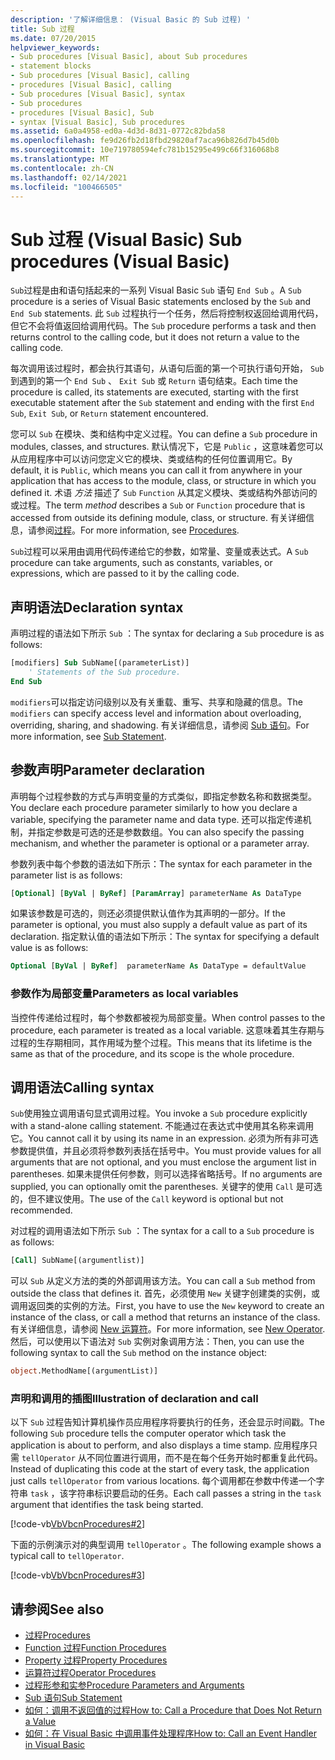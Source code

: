 ```yaml
---
description: '了解详细信息： (Visual Basic 的 Sub 过程) '
title: Sub 过程
ms.date: 07/20/2015
helpviewer_keywords:
- Sub procedures [Visual Basic], about Sub procedures
- statement blocks
- Sub procedures [Visual Basic], calling
- procedures [Visual Basic], calling
- Sub procedures [Visual Basic], syntax
- Sub procedures
- procedures [Visual Basic], Sub
- syntax [Visual Basic], Sub procedures
ms.assetid: 6a0a4958-ed0a-4d3d-8d31-0772c82bda58
ms.openlocfilehash: fe9d26fb2d18fbd29820af7aca96b826d7b45d0b
ms.sourcegitcommit: 10e719780594efc781b15295e499c66f316068b8
ms.translationtype: MT
ms.contentlocale: zh-CN
ms.lasthandoff: 02/14/2021
ms.locfileid: "100466505"
---
```

# <a name="sub-procedures-visual-basic"></a><span data-ttu-id="9855e-103">Sub 过程 (Visual Basic) </span><span class="sxs-lookup"><span data-stu-id="9855e-103">Sub procedures (Visual Basic)</span></span>

<span data-ttu-id="9855e-104">`Sub`过程是由和语句括起来的一系列 Visual Basic `Sub` 语句 `End Sub` 。</span><span class="sxs-lookup"><span data-stu-id="9855e-104">A `Sub` procedure is a series of Visual Basic statements enclosed by the `Sub` and `End Sub` statements.</span></span> <span data-ttu-id="9855e-105">此 `Sub` 过程执行一个任务，然后将控制权返回给调用代码，但它不会将值返回给调用代码。</span><span class="sxs-lookup"><span data-stu-id="9855e-105">The `Sub` procedure performs a task and then returns control to the calling code, but it does not return a value to the calling code.</span></span>

<span data-ttu-id="9855e-106">每次调用该过程时，都会执行其语句，从语句后面的第一个可执行语句开始， `Sub` 到遇到的第一个 `End Sub` 、 `Exit Sub` 或 `Return` 语句结束。</span><span class="sxs-lookup"><span data-stu-id="9855e-106">Each time the procedure is called, its statements are executed, starting with the first executable statement after the `Sub` statement and ending with the first `End Sub`, `Exit Sub`, or `Return` statement encountered.</span></span>

<span data-ttu-id="9855e-107">您可以 `Sub` 在模块、类和结构中定义过程。</span><span class="sxs-lookup"><span data-stu-id="9855e-107">You can define a `Sub` procedure in modules, classes, and structures.</span></span> <span data-ttu-id="9855e-108">默认情况下，它是 `Public` ，这意味着您可以从应用程序中可以访问您定义它的模块、类或结构的任何位置调用它。</span><span class="sxs-lookup"><span data-stu-id="9855e-108">By default, it is `Public`, which means you can call it from anywhere in your application that has access to the module, class, or structure in which you defined it.</span></span> <span data-ttu-id="9855e-109">术语 *方法* 描述了 `Sub` `Function` 从其定义模块、类或结构外部访问的或过程。</span><span class="sxs-lookup"><span data-stu-id="9855e-109">The term *method* describes a `Sub` or `Function` procedure that is accessed from outside its defining module, class, or structure.</span></span> <span data-ttu-id="9855e-110">有关详细信息，请参阅[过程](./index.md)。</span><span class="sxs-lookup"><span data-stu-id="9855e-110">For more information, see [Procedures](./index.md).</span></span>

<span data-ttu-id="9855e-111">`Sub`过程可以采用由调用代码传递给它的参数，如常量、变量或表达式。</span><span class="sxs-lookup"><span data-stu-id="9855e-111">A `Sub` procedure can take arguments, such as constants, variables, or expressions, which are passed to it by the calling code.</span></span>

## <a name="declaration-syntax"></a><span data-ttu-id="9855e-112">声明语法</span><span class="sxs-lookup"><span data-stu-id="9855e-112">Declaration syntax</span></span>

<span data-ttu-id="9855e-113">声明过程的语法如下所示 `Sub` ：</span><span class="sxs-lookup"><span data-stu-id="9855e-113">The syntax for declaring a `Sub` procedure is as follows:</span></span>

```vb
[modifiers] Sub SubName[(parameterList)]
    ' Statements of the Sub procedure.
End Sub
```

<span data-ttu-id="9855e-114">`modifiers`可以指定访问级别以及有关重载、重写、共享和隐藏的信息。</span><span class="sxs-lookup"><span data-stu-id="9855e-114">The `modifiers` can specify access level and information about overloading, overriding, sharing, and shadowing.</span></span> <span data-ttu-id="9855e-115">有关详细信息，请参阅 [Sub 语句](../../../language-reference/statements/sub-statement.md)。</span><span class="sxs-lookup"><span data-stu-id="9855e-115">For more information, see [Sub Statement](../../../language-reference/statements/sub-statement.md).</span></span>

## <a name="parameter-declaration"></a><span data-ttu-id="9855e-116">参数声明</span><span class="sxs-lookup"><span data-stu-id="9855e-116">Parameter declaration</span></span>

<span data-ttu-id="9855e-117">声明每个过程参数的方式与声明变量的方式类似，即指定参数名称和数据类型。</span><span class="sxs-lookup"><span data-stu-id="9855e-117">You declare each procedure parameter similarly to how you declare a variable, specifying the parameter name and data type.</span></span> <span data-ttu-id="9855e-118">还可以指定传递机制，并指定参数是可选的还是参数数组。</span><span class="sxs-lookup"><span data-stu-id="9855e-118">You can also specify the passing mechanism, and whether the parameter is optional or a parameter array.</span></span>

<span data-ttu-id="9855e-119">参数列表中每个参数的语法如下所示：</span><span class="sxs-lookup"><span data-stu-id="9855e-119">The syntax for each parameter in the parameter list is as follows:</span></span>

```vb
[Optional] [ByVal | ByRef] [ParamArray] parameterName As DataType
```

<span data-ttu-id="9855e-120">如果该参数是可选的，则还必须提供默认值作为其声明的一部分。</span><span class="sxs-lookup"><span data-stu-id="9855e-120">If the parameter is optional, you must also supply a default value as part of its declaration.</span></span> <span data-ttu-id="9855e-121">指定默认值的语法如下所示：</span><span class="sxs-lookup"><span data-stu-id="9855e-121">The syntax for specifying a default value is as follows:</span></span>

```vb
Optional [ByVal | ByRef]  parameterName As DataType = defaultValue
```

### <a name="parameters-as-local-variables"></a><span data-ttu-id="9855e-122">参数作为局部变量</span><span class="sxs-lookup"><span data-stu-id="9855e-122">Parameters as local variables</span></span>

<span data-ttu-id="9855e-123">当控件传递给过程时，每个参数都被视为局部变量。</span><span class="sxs-lookup"><span data-stu-id="9855e-123">When control passes to the procedure, each parameter is treated as a local variable.</span></span> <span data-ttu-id="9855e-124">这意味着其生存期与过程的生存期相同，其作用域为整个过程。</span><span class="sxs-lookup"><span data-stu-id="9855e-124">This means that its lifetime is the same as that of the procedure, and its scope is the whole procedure.</span></span>

## <a name="calling-syntax"></a><span data-ttu-id="9855e-125">调用语法</span><span class="sxs-lookup"><span data-stu-id="9855e-125">Calling syntax</span></span>

<span data-ttu-id="9855e-126">`Sub`使用独立调用语句显式调用过程。</span><span class="sxs-lookup"><span data-stu-id="9855e-126">You invoke a `Sub` procedure explicitly with a stand-alone calling statement.</span></span> <span data-ttu-id="9855e-127">不能通过在表达式中使用其名称来调用它。</span><span class="sxs-lookup"><span data-stu-id="9855e-127">You cannot call it by using its name in an expression.</span></span> <span data-ttu-id="9855e-128">必须为所有非可选参数提供值，并且必须将参数列表括在括号中。</span><span class="sxs-lookup"><span data-stu-id="9855e-128">You must provide values for all arguments that are not optional, and you must enclose the argument list in parentheses.</span></span> <span data-ttu-id="9855e-129">如果未提供任何参数，则可以选择省略括号。</span><span class="sxs-lookup"><span data-stu-id="9855e-129">If no arguments are supplied, you can optionally omit the parentheses.</span></span> <span data-ttu-id="9855e-130">关键字的使用 `Call` 是可选的，但不建议使用。</span><span class="sxs-lookup"><span data-stu-id="9855e-130">The use of the `Call` keyword is optional but not recommended.</span></span>

<span data-ttu-id="9855e-131">对过程的调用语法如下所示 `Sub` ：</span><span class="sxs-lookup"><span data-stu-id="9855e-131">The syntax for a call to a `Sub` procedure is as follows:</span></span>

```vb
[Call] SubName[(argumentlist)]
```

<span data-ttu-id="9855e-132">可以 `Sub` 从定义方法的类的外部调用该方法。</span><span class="sxs-lookup"><span data-stu-id="9855e-132">You can call a `Sub` method from outside the class that defines it.</span></span> <span data-ttu-id="9855e-133">首先，必须使用 `New` 关键字创建类的实例，或调用返回类的实例的方法。</span><span class="sxs-lookup"><span data-stu-id="9855e-133">First, you have to use the `New` keyword to create an instance of the class, or call a method that returns an instance of the class.</span></span> <span data-ttu-id="9855e-134">有关详细信息，请参阅 [New 运算符](../../../language-reference/operators/new-operator.md)。</span><span class="sxs-lookup"><span data-stu-id="9855e-134">For more information, see [New Operator](../../../language-reference/operators/new-operator.md).</span></span> <span data-ttu-id="9855e-135">然后，可以使用以下语法对 `Sub` 实例对象调用方法：</span><span class="sxs-lookup"><span data-stu-id="9855e-135">Then, you can use the following syntax to call the `Sub` method on the instance object:</span></span>

```vb
object.MethodName[(argumentList)]
```

### <a name="illustration-of-declaration-and-call"></a><span data-ttu-id="9855e-136">声明和调用的插图</span><span class="sxs-lookup"><span data-stu-id="9855e-136">Illustration of declaration and call</span></span>

<span data-ttu-id="9855e-137">以下 `Sub` 过程告知计算机操作员应用程序将要执行的任务，还会显示时间戳。</span><span class="sxs-lookup"><span data-stu-id="9855e-137">The following `Sub` procedure tells the computer operator which task the application is about to perform, and also displays a time stamp.</span></span> <span data-ttu-id="9855e-138">应用程序只需 `tellOperator` 从不同位置进行调用，而不是在每个任务开始时都重复此代码。</span><span class="sxs-lookup"><span data-stu-id="9855e-138">Instead of duplicating this code at the start of every task, the application just calls `tellOperator` from various locations.</span></span> <span data-ttu-id="9855e-139">每个调用都在参数中传递一个字符串 `task` ，该字符串标识要启动的任务。</span><span class="sxs-lookup"><span data-stu-id="9855e-139">Each call passes a string in the `task` argument that identifies the task being started.</span></span>

[!code-vb[VbVbcnProcedures#2](~/samples/snippets/visualbasic/VS_Snippets_VBCSharp/VbVbcnProcedures/VB/Class1.vb#2)]

<span data-ttu-id="9855e-140">下面的示例演示对的典型调用 `tellOperator` 。</span><span class="sxs-lookup"><span data-stu-id="9855e-140">The following example shows a typical call to `tellOperator`.</span></span>

[!code-vb[VbVbcnProcedures#3](~/samples/snippets/visualbasic/VS_Snippets_VBCSharp/VbVbcnProcedures/VB/Class1.vb#3)]

## <a name="see-also"></a><span data-ttu-id="9855e-141">请参阅</span><span class="sxs-lookup"><span data-stu-id="9855e-141">See also</span></span>

- [<span data-ttu-id="9855e-142">过程</span><span class="sxs-lookup"><span data-stu-id="9855e-142">Procedures</span></span>](./index.md)
- [<span data-ttu-id="9855e-143">Function 过程</span><span class="sxs-lookup"><span data-stu-id="9855e-143">Function Procedures</span></span>](./function-procedures.md)
- [<span data-ttu-id="9855e-144">Property 过程</span><span class="sxs-lookup"><span data-stu-id="9855e-144">Property Procedures</span></span>](./property-procedures.md)
- [<span data-ttu-id="9855e-145">运算符过程</span><span class="sxs-lookup"><span data-stu-id="9855e-145">Operator Procedures</span></span>](./operator-procedures.md)
- [<span data-ttu-id="9855e-146">过程形参和实参</span><span class="sxs-lookup"><span data-stu-id="9855e-146">Procedure Parameters and Arguments</span></span>](./procedure-parameters-and-arguments.md)
- [<span data-ttu-id="9855e-147">Sub 语句</span><span class="sxs-lookup"><span data-stu-id="9855e-147">Sub Statement</span></span>](../../../language-reference/statements/sub-statement.md)
- [<span data-ttu-id="9855e-148">如何：调用不返回值的过程</span><span class="sxs-lookup"><span data-stu-id="9855e-148">How to: Call a Procedure that Does Not Return a Value</span></span>](./how-to-call-a-procedure-that-does-not-return-a-value.md)
- [<span data-ttu-id="9855e-149">如何：在 Visual Basic 中调用事件处理程序</span><span class="sxs-lookup"><span data-stu-id="9855e-149">How to: Call an Event Handler in Visual Basic</span></span>](./how-to-call-an-event-handler.md)
